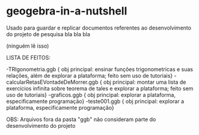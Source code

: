 # geogebra-in-a-nutshell

Usado para guardar e replicar documentos referentes ao desenvolvimento do projeto de pesquisa bla bla bla

(ninguém lê isso)

LISTA DE FEITOS:

-TRIgonometria.ggb { obj principal: ensinar funções trigonometricas e suas relações, além de explorar a plataforma; feito sem uso de tutoriais}
-calcularRetasEVontadeDeMorrer.ggb { obj principal: montar uma lista de exercícios infinita sobre teorema de tales e explorar a plataforma; feito sem uso de tutoriais}
-graficos.ggb { obj principal: explorar a plataforma, especificamente programação}
-teste001.ggb { obj principal: explorar a plataforma, especificamente programação}

OBS: Arquivos fora da pasta "ggb" não consideram parte do desenvolvimento do projeto
